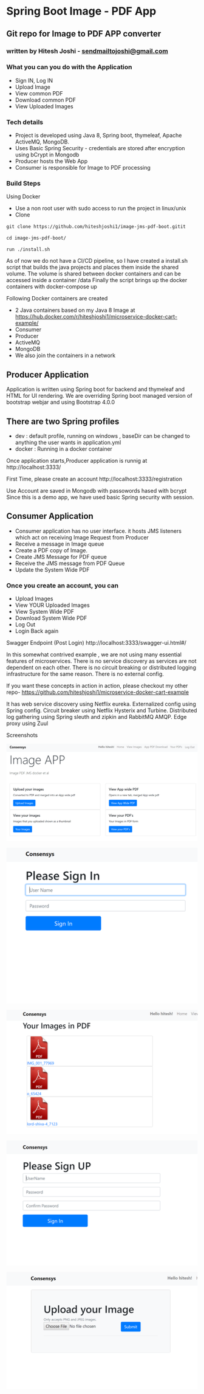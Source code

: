 # Spring Boot Image - PDF App

## Git repo for Image to PDF APP converter


###  written by Hitesh Joshi - sendmailtojoshi@gmail.com

### What you can you do with the Application

- Sign IN, Log IN  
- Upload Image
- View common PDF
- Download common PDF
- View Uploaded Images

### Tech details
- Project is developed using Java 8, Spring boot, thymeleaf, Apache ActiveMQ, MongoDB.
- Uses Basic Spring Security  - credentials are stored after encryption using bCrypt in Mongodb
- Producer hosts the Web App
- Consumer is responsible for Image to PDF processing

### Build Steps

Using Docker

- Use a non root user with sudo access to run the project in linux/unix
- Clone
```
git clone https://github.com/hiteshjoshi1/image-jms-pdf-boot.gitit
```

```
cd image-jms-pdf-boot/
```

```
run ./install.sh
```

As of now we do not have a CI/CD pipeline, so I have created a install.sh script that builds the java projects and places them inside the shared volume.
The volume is shared between docker containers and can be accessed inside a container /data
Finally the script brings up the docker containers with
docker-compose up


Following Docker containers are created
-  2 Java containers based on my Java 8 Image at https://hub.docker.com/r/hiteshjoshi1/microservice-docker-cart-example/
- Consumer
- Producer
- ActiveMQ
- MongoDB
- We also join the containers in a network

## Producer Application
Application is written using Spring boot for backend and thymeleaf and HTML for UI rendering. We are overriding Spring boot managed version of bootstrap webjar and using Bootstrap 4.0.0 

## There are two Spring profiles
- dev  : default profile, running on windows , baseDir can be changed to anything the user wants in application.yml
- docker : Running in a docker container

Once application starts,Producer application is runnig at
http://localhost:3333/

First Time, please create an account
http://localhost:3333/registration

Use Account are saved in Mongodb with passowords hased with bcrypt
Since this is a demo app, we  have used basic Spring security with session.

## Consumer Application
- Consumer application has no user interface. it hosts JMS listeners which act on receiving Image Request from Producer
- Receive a message in Image queue
- Create a PDF copy of Image.
- Create JMS Message for PDF queue
- Receive the JMS message from PDF Queue
- Update the System Wide PDF

### Once you create an account, you can 

- Upload Images
- View YOUR Uploaded Images
- View System Wide PDF
- Download System Wide PDF
- Log Out
- Login Back again



Swagger Endpoint (Post Login)
http://localhost:3333/swagger-ui.html#/


In this somewhat contrived example , we are not using many essential features of microservices.
There is no service discovery as services are not dependent on each other. 
There is no circuit breaking or distributed logging infrastructure for the same reason.
There is no external config.

If you want these concepts in action in action, please checkout my other repo- 
https://github.com/hiteshjoshi1/microservice-docker-cart-example

It has  web service discovery using Netflix eureka.
Externalized config using Spring config.
Circuit breaker using Netflix Hysterix and Turbine.
Distributed log gathering using Spring sleuth and zipkin and RabbitMQ AMQP.
Edge proxy using Zuul

Screenshots

![Scheme](screenshots/home.PNG)

![Scheme](screenshots/login.PNG)

![Scheme](screenshots/pdf-download.PNG)

![Scheme](screenshots/signup.PNG)

![Scheme](screenshots/upload.PNG)
